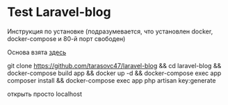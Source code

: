 # Test Laravel-blog

Инструкция по установке (подразумевается, что установлен docker, docker-compose и 80-й порт свободен)

Основа взята <a href=https://www.digitalocean.com/community/tutorials/how-to-install-and-set-up-laravel-with-docker-compose-on-ubuntu-20-04-ru>здесь</a>

git clone https://github.com/tarasovc47/laravel-blog &&
cd laravel-blog &&
docker-compose build app &&
docker up -d &&
docker-compose exec app composer install &&
docker-compose exec app php artisan key:generate

открыть просто localhost
